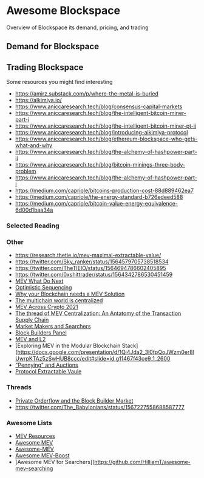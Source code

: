 # Awesome Blockspace
Overview of Blockspace its demand, pricing, and trading

## Demand for Blockspace 

## Trading Blockspace 
Some resources you might find interesting 

- https://amirz.substack.com/p/where-the-metal-is-buried
- https://alkimiya.io/
- https://www.aniccaresearch.tech/blog/consensus-capital-markets
- https://www.aniccaresearch.tech/blog/the-intelligent-bitcoin-miner-part-i
- https://www.aniccaresearch.tech/blog/the-intelligent-bitcoin-miner-pt-ii
- https://www.aniccaresearch.tech/blog/introducing-alkimiya-protocol
- https://www.aniccaresearch.tech/blog/ethereum-blockspace-who-gets-what-and-why
- https://www.aniccaresearch.tech/blog/the-alchemy-of-hashpower-part-ii
- https://www.aniccaresearch.tech/blog/bitcoin-minings-three-body-problem
- https://www.aniccaresearch.tech/blog/the-alchemy-of-hashpower-part-i
- https://medium.com/capriole/bitcoins-production-cost-88d889462ea7
- https://medium.com/capriole/the-energy-standard-b726edeed588
- https://medium.com/capriole/bitcoin-value-energy-equivalence-6d00d1baa34a

### Selected Reading

### Other

- https://research.thetie.io/mev-maximal-extractable-value/
- https://twitter.com/Sky_ranker/status/1564579705738518534
- https://twitter.com/TheTIEIO/status/1564694786602405895
- https://twitter.com/0xshittrader/status/1564342786530451459
- [MEV What Do Next](https://docs.google.com/presentation/d/1mUlD0JDCiJz1_U4Jn05A0gleliZu7UZQOR86OUYFW3g/edit#slide=id.g12545bcc526_0_112)
- [Optimistic Sequencing](https://docs.google.com/presentation/d/1VpKwOXEmWzC7o5trTFmpJoMkjNC2N2qi3ECMKSbG6bU/edit#slide=id.p)
- [Why your Blockchain needs a MEV Solution](https://docs.google.com/presentation/d/13q_cmaznKdAElherLI6fsBexJILYwTj2ddQlMTGUipU/edit#slide=id.g10d8f164256_0_0)
- [The multichain world is centralized](https://docs.google.com/presentation/d/18BEGd6qkIJXaW8NEPOgadkZPx_g-VTVaOuZ_oZQv0Vc/edit#slide=id.p)
- [MEV Across Crypto 2021](https://docs.google.com/presentation/d/1YVFLnh_MnDtDDQjucW-UKxLD28iGlyi_Pj1ri_hGqRs/edit#slide=id.g124f588a727_0_51)
- [The thread of MEV Centralization: An Antatomy of the Transaction Supply Chain](https://docs.google.com/presentation/d/10I5nDokdO_KR94way-QfcD8ucroOLkHczSMOBWUMYME/edit#slide=id.p)
- [Market Makers and Searchers](https://www.youtube.com/watch?v=g0XMUBrTrJkhttps://www.youtube.com/watch?v=g0XMUBrTrJk)
- [Block Builders Panel](https://www.youtube.com/watch?v=5-3GviQTK_k)
- [MEV and L2](https://docs.google.com/presentation/d/1wRlSiocBeg_Fww-I7ScUnfQ8mil6dI1qzzePT--bx-I/edit#slide=id.p)
- [Exploring MEV in the Modular Blockchain Stack](https://docs.google.com/presentation/d/1Qi4Jda2_3l0fpQoJWzm0er8lUwrpKTAz5zSwHUB8ccc/edit#slide=id.g11467f43ce9_1_2600
- ["Pennying" and Auctions](https://forum.cow.fi/t/pennying-as-a-strategy-to-win-more-auctions-and-how-to-deal-with-it/1093)
- [Protocol Extractable Vaule](https://github.com/0xNineteen/blog.md/blob/master/mev-v2/index.md)


### Threads
- [Private Orderflow and the Block Builder Market](https://twitter.com/jon_charb/status/1562916372505665536)
- https://twitter.com/The_Babylonians/status/1567227558688587777

### Awesome Lists 
- [MEV Resources](https://github.com/0xalpharush/awesome-MEV-resources)
- [Awesome MEV](https://github.com/Dogetoshi/MEV)
- [Awesome-MEV](https://github.com/0xemperor/Awesome-MEV)
- [Awesome MEV-Boost](https://github.com/thegostep/awesome-mev-boost)
- [Awesome MEV for Searchers](https://github.com/HilliamT/awesome-mev-searching

